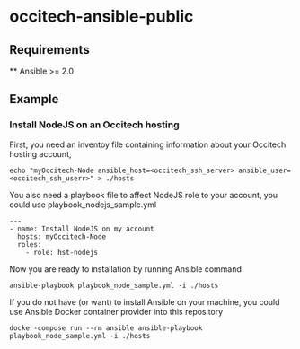 # occitech-ansible-public

## Requirements

** Ansible >= 2.0

## Example

### Install NodeJS on an Occitech hosting

First, you need an inventoy file containing information about your Occitech hosting account,
```
echo "myOccitech-Node ansible_host=<occitech_ssh_server> ansible_user=<occitech_ssh_userr>" > ./hosts
```

You also need a playbook file to affect NodeJS role to your account, you could use playbook_nodejs_sample.yml
```
---
- name: Install NodeJS on my account
  hosts: myOccitech-Node
  roles:
    - role: hst-nodejs
```

Now you are ready to installation by running Ansible command
```
ansible-playbook playbook_node_sample.yml -i ./hosts
```

If you do not have (or want) to install Ansible on your machine, you could use Ansible Docker container provider into this repository
```
docker-compose run --rm ansible ansible-playbook playbook_node_sample.yml -i ./hosts
```
